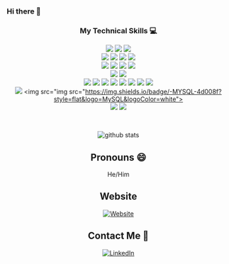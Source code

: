 ### Hi there 👋

<!--
**OhZedTee/OhZedTee** is a ✨ _special_ ✨ repository because its `README.md` (this file) appears on your GitHub profile.

Here are some ideas to get you started:

- 🔭 I’m currently working on ...
- 🌱 I’m currently learning ...
- 👯 I’m looking to collaborate on ...
- 🤔 I’m looking for help with ...
- 💬 Ask me about ...
- 📫 How to reach me: ...
- 😄 Pronouns: ...
- ⚡ Fun fact: ...
-->

<div align="center">

### My Technical Skills :computer:

<img src = "https://img.shields.io/badge/-Python-brightgreen?style=flat&logo=python"> <img src = "https://img.shields.io/badge/-Golang-white?style=flat&logo=go"> <img src="https://img.shields.io/badge/-Java-orange?style=flat&logo=java&logoColor=white">
<br />
<img src="https://img.shields.io/badge/--659ad2?style=flat&logo=c%20sharp&logoColor=ffffff"> <img src="https://img.shields.io/badge/-JavaScript-black?style=flat&logo=javascript&logoColor=eed718"> <img src="https://img.shields.io/badge/--659ad2?style=flat&logo=c&logoColor=ffffff"> <img src="https://img.shields.io/badge/-Spring Boot-4dc238?style=flat&logo=spring&logoColor=white">
<br/>
<img src="https://img.shields.io/badge/-Nodejs-black?style=flat&logo=Node.js"> <img src="https://img.shields.io/badge/-Palo%20Alto%20Panorama-important?style=flat&logo=Palo%20Alto%20Software&logoColor=ffffff"> <img src="https://img.shields.io/badge/https://img.shields.io/badge/-Demisto-success"> <img src="https://img.shields.io/badge/-Cisco%20Firepower-white?style=flat&logo=Cisco&logoColor=blue"> 
<br />
<img src="https://img.shields.io/badge/-solarwinds-important?style=flat"> <img src="https://img.shields.io/badge/-Docker-informational?style=flat&logo=Docker&logoColor=white">
<br />
<img src="https://img.shields.io/badge/-Kubernetes-326CE5?style=flat&logo=Kubernetes&logoColor=white"> <img src="https://img.shields.io/badge/-Helm-277A9F?style=flat&logo=Helm&logoColor=white"> <img src="https://img.shields.io/badge/-Terraform-623CE4?style=flat&logo=Terraform&logoColor=white"> <img src="https://img.shields.io/badge/-Amazon%20Web%20Services-232F3E?style=flat&logo=Amazon%20AWS&logoColor=white"> <img src="https://img.shields.io/badge/-Google%20Cloud%20Platform-4285F4?style=flat&logo=Google%20Cloud&logoColor=white"> <img src="https://img.shields.io/badge/-Prometheus-E6522C?style=flat&logo=Prometheus&logoColor=white"> <img src="https://img.shields.io/badge/-Grafana-F46800?style=flat&logo=Grafana&logoColor=white"> <img src="https://img.shields.io/badge/-Alert%20Manager-orange?style=flat&"> 
<br />
<img src="https://img.shields.io/badge/-Redis-DC382D?style=flat&logo=Redis&logoColor=white"> <img src="img src="https://img.shields.io/badge/-MYSQL-4d008f?style=flat&logo=MySQL&logoColor=white"> 
<br />
<img src="https://img.shields.io/badge/-Git-black?style=flat&logo=git"> <img src="https://img.shields.io/badge/-GitLab-FCA121?style=flat&logo=gitlab">


<div align="center" width="50">

<br />

![github stats](https://github-readme-stats.vercel.app/api?username=OhZedTee&show_icons=true)

## Pronouns 😄

<p>He/Him</p>

## Website

<a href="https://www.otalmor.com"><img alt="Website" src="https://img.shields.io/website?down_color=lightgrey&down_message=offline&up_color=blue&up_message=online&url=https%3A%2F%2Fotalmor.com"></a>

##  Contact Me 💬

<a href="https://www.linkedin.com/in/oritalmor/"><img alt="LinkedIn" src="https://img.shields.io/badge/LinkedIn-Ori%20Talmor-blue?style=flat-square&logo=linkedin"></a>
</div>
